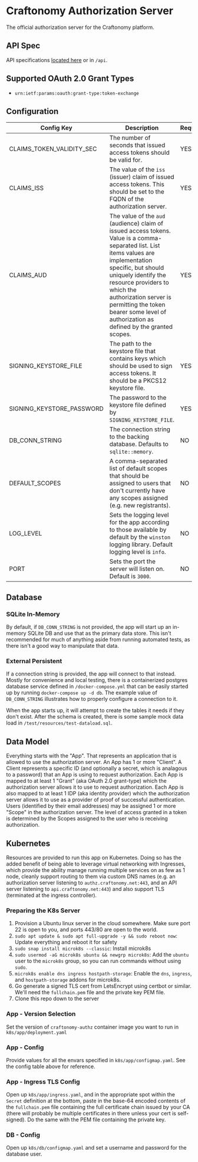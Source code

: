 # Craftonomy Authorization Server

The official authorization server for the Craftonomy platform.

## API Spec

API specifications [located here](https://github.com/Ubunfu/craftonomy-authz/blob/develop/api/) or in `/api`.

## Supported OAuth 2.0 Grant Types

* `urn:ietf:params:oauth:grant-type:token-exchange`

## Configuration

| Config Key                | Description                                                                                                                                                                                                                                                                                                                          | Required? | Example                                                       |
|---------------------------|--------------------------------------------------------------------------------------------------------------------------------------------------------------------------------------------------------------------------------------------------------------------------------------------------------------------------------------|-----------|---------------------------------------------------------------|
| CLAIMS_TOKEN_VALIDITY_SEC | The number of seconds that issued access tokens should be valid for.                                                                                                                                                                                                                                                                 | YES       | `1800`                                                        |
| CLAIMS_ISS                | The value of the `iss` (issuer) claim of issued access tokens.  This should be set to the FQDN of the authorization server.                                                                                                                                                                                                          | YES       | `https://authz.craftonomy.net`                                |
| CLAIMS_AUD                | The value of the `aud` (audience) claim of issued access tokens.  Value is a comma-separated list. List items values are implementation specific, but should uniquely identify the resource providers to which the authorization server is permitting the token bearer some level of authorization as defined by the granted scopes. | YES       | `https://api.craftonomy.net`, `https://api.otherplatform.net` |
| SIGNING_KEYSTORE_FILE     | The path to the keystore file that contains keys which should be used to sign access tokens.  It should be a PKCS12 keystore file.                                                                                                                                                                                                   | YES       | `signingKeystore.p12`                                         |
| SIGNING_KEYSTORE_PASSWORD | The password to the keystore file defined by `SIGNING_KEYSTORE_FILE`.                                                                                                                                                                                                                                                                | YES       | `secureKeystoreP455w0rd`                                      |
| DB_CONN_STRING            | The connection string to the backing database.  Defaults to `sqlite::memory`.                                                                                                                                                                                                                                                        | NO        | `postgres://user:pass@example.com:5432/dbname`                |
| DEFAULT_SCOPES            | A comma-separated list of default scopes that should be assigned to users that don't currently have any scopes assigned (e.g. new registrants).                                                                                                                                                                                      | NO        | `shop.read,servers.read,wallet.read,xp.read`                  |
| LOG_LEVEL                 | Sets the logging level for the app according to those available by default by the `winston` logging library.  Default logging level is `info`.                                                                                                                                                                                       | NO        | `info`                                                        |
| PORT                      | Sets the port the server will listen on.  Default is `3000`.                                                                                                                                                                                                                                                                         | NO        | `80`                                                          |

## Database

### SQLite In-Memory
By default, if `DB_CONN_STRING` is not provided, the app will start up an in-memory SQLite DB and use that as the 
primary data store.  This isn't recommended for much of anything aside from running automated tests, as there isn't a 
good way to manipulate that data.

### External Persistent
If a connection string is provided, the app will connect to that instead. Mostly for convenience and local testing, 
there is a containerized postgres database service defined in `/docker-compose.yml` that can be easily started up by 
running `docker-compose up -d db`.  The example value of `DB_CONN_STRING` illustrates how to properly configure a 
connection to it.

When the app starts up, it will attempt to create the tables it needs if they don't exist.  After the schema is created,
there is some sample mock data load in `/test/resources/test-dataload.sql`.

## Data Model
Everything starts with the "App".  That represents an application that is allowed to use the authorization server. An 
App has 1 or more "Client".  A Client represents a specific ID (and optionally a secret, which is analagous to a 
password) that an App is using to request authorization. Each App is mapped to at least 1 "Grant" (aka OAuth 2.0 
grant-type) which the authorization server allows it to use to request authorization.  Each App is also mapped to at 
least 1 IDP (aka identity provider) which the authorization server allows it to use as a provider of proof of 
successful authentication.  Users (identified by their email addresses) may be assigned 1 or more "Scope" in 
the authorization server.  The level of access granted in a token is determined by the Scopes assigned to the user
who is receiving authorization.

## Kubernetes
Resources are provided to run this app on Kubernetes.  Doing so has the added benefit of being able to leverage virtual 
networking with Ingresses, which provide the ability manage running multiple services on as few as 1 node, cleanly 
support routing to them via custom DNS names (e.g. an authorization server listening to `authz.craftonomy.net:443`, and 
an API server listening to `api.craftonomy.net:443`) and also support TLS (terminated at the ingress controller).

### Preparing the K8s Server
1. Provision a Ubuntu linux server in the cloud somewhere. Make sure port 22 is open to you, and ports 443/80 are open to the world.
2. `sudo apt update & sudo apt full-upgrade -y && sudo reboot now`: Update everything and reboot it for safety
3. `sudo snap install microk8s --classic`: Install microk8s
4. `sudo usermod -aG microk8s ubuntu && newgrp microk8s`: Add the `ubuntu` user to the `microk8s` group, so you can run commands without using `sudo`.
5. `microk8s enable dns ingress hostpath-storage`: Enable the `dns`, `ingress`, and `hostpath-storage` addons for microk8s.
6. Go generate a signed TLS cert from LetsEncrypt using certbot or similar. We'll need the `fullchain.pem` file and the private key PEM file. 
7. Clone this repo down to the server

### App - Version Selection
Set the version of `craftonomy-authz` container image you want to run in `k8s/app/deployment.yaml`

### App - Config
Provide values for all the envars specified in `k8s/app/configmap.yaml`.  See the config table above for reference.

### App - Ingress TLS Config
Open up `k8s/app/ingress.yaml`, and in the appropriate spot within the `Secret` definition at the bottom, paste in the 
base-64 encoded contents of the `fullchain.pem` file containing the full certificate chain issued by your CA (there 
will probably be multiple certificates in there unless your cert is self-signed).  Do the same with the PEM file 
containing the private key.

### DB - Config
Open up `k8s/db/configmap.yaml` and set a username and password for the database user.
